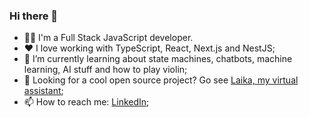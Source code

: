 ### Hi there 👋

- 👨‍💻 I'm a Full Stack JavaScript developer.
- ❤️ I love working with TypeScript, React, Next.js and NestJS;
- 🌱 I’m currently learning about state machines, chatbots, machine learning, AI stuff and how to play violin;
- 🤖 Looking for a cool open source project? Go see [Laika, my virtual assistant](https://github.com/flplima/laika);
- 📫 How to reach me: [LinkedIn](https://www.linkedin.com/in/felipelimadasilva/);
